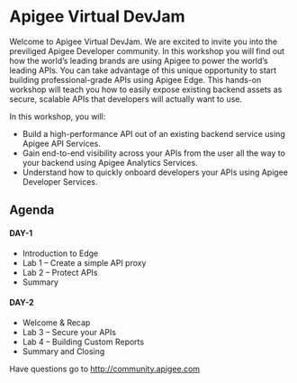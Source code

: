 # Apigee Virtual DevJam
Welcome to Apigee Virtual DevJam. We are excited to invite you into the previliged Apigee Developer community. In this workshop you will find out how the world’s leading brands are using Apigee to power the world’s leading APIs. You can take advantage of this unique opportunity to start building professional-grade APIs using Apigee Edge. This hands-on workshop will teach you how to easily expose existing backend assets as secure, scalable APIs that developers will actually want to use.  

In this workshop, you will:
* Build a high-performance API out of an existing backend service using Apigee API Services.
* Gain end-to-end visibility across your APIs from the user all the way to your backend using Apigee Analytics Services.
* Understand how to quickly onboard developers your APIs using Apigee Developer Services.

## Agenda

#### DAY-1
* Introduction to Edge
* Lab 1 – Create a simple API proxy
* Lab 2 – Protect APIs
* Summary

#### DAY-2
* Welcome & Recap 
* Lab 3 – Secure your APIs
* Lab 4 – Building Custom Reports
* Summary and Closing  

Have questions go to http://community.apigee.com 
